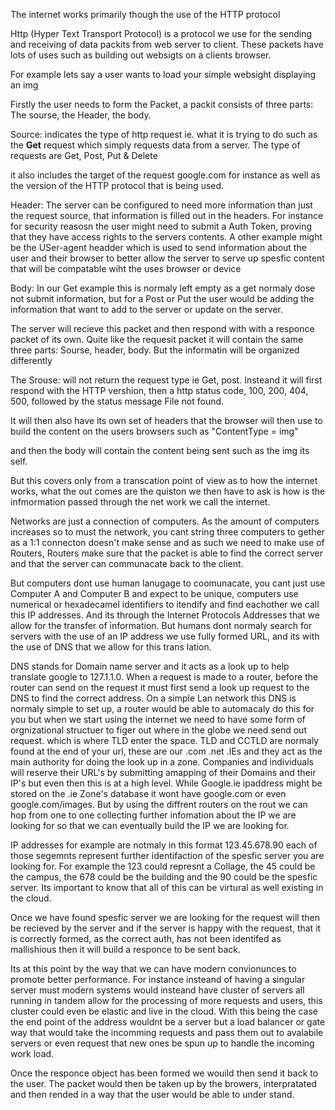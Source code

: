 The internet works primarily though the use of the HTTP protocol 

Http (Hyper Text Transport Protocol) is a protocol we use for the sending and receiving of data packits from web server to client. These packets have lots of uses such as building out websigts on a clients browser.

For example lets say a user wants to load your simple websight displaying an img

Firstly the user needs to form the Packet, a packit consists of three parts: The sourse, the Header, the body.

Source: indicates the type of http request ie. what it is trying to do such as the **Get** request which simply requests data from a server. The type of requests are Get, Post, Put & Delete

it also includes the target of the request google.com for instance  as well as the version of the HTTP protocol that is being used.

Header: The server can be configured to need more information than just the request source, that information is filled out in the headers. For instance for security reasosn the user might need to submit a Auth Token, proving that they have access rights to the servers contents. A other example might be the USer-agent headder which is used to send information about the user and their browser to better allow the server to serve up spesfic content that will be compatable wiht the uses browser or device 

Body: In our Get example this is normaly left empty as a get normaly dose not submit information, but for a Post or Put the user would be adding the information that want to add to the server or update on the server.

The server will recieve this packet and then respond with with a responce packet of its own. Quite like the requesit packet it will contain the same three parts: Sourse, header, body. But the informatin will be organized differently

The Srouse: will not return the request type ie Get, post. Insteand it will first respond with the HTTP vershion, then a http status code, 100, 200, 404, 500, followed by the status message File not found.

It will then also have its own set of headers that the browser will then use to build the content on the users browsers such as "ContentType = img"

and then the body will contain the content being sent such as the img its self.

But this covers only from a transcation point of view as to how the internet works, what the out comes are the quiston we then have to ask is how is the infmormation passed through the net work we call the internet.

Networks are just a connection of computers. As the amount of computers increases so to must the network, you cant string three computers to gether as a 1:1 connecton doesn't make sense and as such we need to make use of Routers, Routers make sure that the packet is able to find the correct server and that the server can communacate back to the client. 

But computers dont use human lanugage to coomunacate, you cant just use Computer A and Computer B and expect to be unique, computers use numerical or hexadecamel identifiers to itendify and find eachother we call this IP addresses. And its through the Internet Protocols Addresses that we allow for the transfer of information. But humans dont normaly search for servers with the use of an IP address we use fully formed URL, and its with the use of DNS that we allow for this trans lation.

DNS stands for Domain name server and it acts as a look up to help translate google to 127.1.1.0. When a request is made to a router, before the router can send on the request it must first send a look up request to the DNS to find the correct address. On a simple Lan network this DNS is normaly simple to set up, a router would be able to automacaly do this for you but when we start using the internet we need to have some form of orgnizational structuer to figer out where in the globe we need send out request. which is where TLD enter the space. TLD and CCTLD are normaly found at the end of your url, these are our .com .net .IEs and they act as the main authority for doing the look up in a zone. Companies and individuals will reserve their URL's by submitting amapping of their Domains and their IP's but even then this is at a high level. While Google.ie ipaddress  might be stored on the .ie Zone's database it wont have google.com or even google.com/images. But by using the diffrent routers on the rout we can hop from one to one collecting further infomation about the IP we are looking for so that we can eventually build the IP we are looking for.

IP addresses for example are notmaly in this format 123.45.678.90 each of those segemnts represent further identifaction of the spesfic server you are looking for. For example the 123 could represnt a Collage, the 45 could be the campus, the 678 could be the building and the 90 could be the spesfic server. Its important to know that all of this can be virtural as well existing in the cloud.

Once we have found spesfic server we are looking for the request will then be recieved by the server and if the server is happy with the request, that it is correctly formed, as the correct auth, has not been identifed as mallishious then it will build a responce to be sent back. 

Its at this point by the way that we can have modern convionunces to promote better performance. For instance insteand of having a singular server must modern systems would insteand have cluster of servers all running in tandem allow for the processing of more requests and users, this cluster could even be elastic and live in the cloud. With this being the case the end point of the address wouldnt be a server but a load balancer or gate way that would take the incomming requests and pass them out to avalabile servers or even request that new ones be spun up to handle the incoming work load.

Once the responce object has been formed we wouild then send it back to the user. The packet would then be taken up by the browers, interpratated and then rended in a way that the user would be able to under stand.





